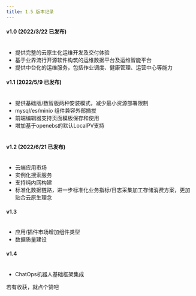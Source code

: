 ```yaml
---
title: 1.5 版本记录
---
```


<a name="nl85e"></a>

#### v1.0 (2022/3/22 已发布)<br /><br />
- 提供完整的云原生化运维开发及交付体验
- 基于业界流行开源软件构筑的运维数据平台及运维智能平台
- 提供中台化的运维服务，包括作业调度、健康管理、运营中心等能力

<a name="RLy1Z"></a>

#### v1.1 (2022/5/9 已发布)<br /><br />

- 提供基础版/数智版两种安装模式，减少最小资源部署限制
- mysql/es/minio 组件兼容外部插拔
- 前端编辑器支持页面模板保存和使用
- 增加基于openebs的默认LocalPV支持
<a name="NFMNt"></a>

#### <br />v1.2 (2022/6/21 已发布)<br /><br />

- 云端应用市场
- 实例化搜索服务
- 支持纯内网构建
- 标准化数据链路，进一步标准化业务指标/日志采集加工存储消费方案，更加贴合云原生理念

<a name="Mpuoo"></a>

#### v1.3<br /><br />

- 应用/插件市场增加组件类型
- 数据质量建设

<a name="QeJC0"></a>

#### v1.4<br /><br />

- ChatOps机器人基础框架集成

若有收获，就点个赞吧



